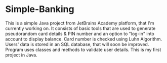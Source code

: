 # Simple-Banking
This is a simple Java project from JetBrains Academy platform, that I'm currently working on. It consists of basic tools that are used to generate pseudorandom
card details & PIN number and an option to "log-in" into account to display balance. Card number is checked using Luhn Algorithm. Users' data is stored in an SQL database, that will soon be improved. Program uses classes and methods to validate user details. This is my first project in Java. 
